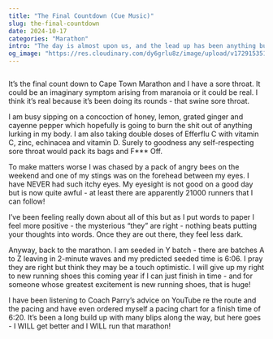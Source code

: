 ```yaml
---
title: "The Final Countdown (Cue Music)"
slug: the-final-countdown
date: 2024-10-17
categories: "Marathon"
intro: "The day is almost upon us, and the lead up has been anything but easy going. Angry bees and infuriating viruses have tried their best, but nothing will stop me from getting on thast starting line, and giving it my best."
og_image: "https://res.cloudinary.com/dy6grlu8z/image/upload/v1729153512/tlkbj4be0lizqw9bigv9.jpg"
---
```


<img src="https://res.cloudinary.com/dy6grlu8z/image/upload/v1729153512/fi1gp05yokbgnvx68g6h.jpg" alt="">

It’s the final count down to Cape Town Marathon and I have a sore throat. It could be an imaginary symptom arising from maranoia or it could be real. I think it’s real because it’s been doing its rounds - that swine sore throat.

I am busy sipping on a concoction of honey, lemon, grated ginger and cayenne pepper which hopefully is going to burn the shit out of anything lurking in my body. I am also taking double doses of Efferflu C with vitamin C, zinc, echinacea and vitamin D. Surely to goodness any self-respecting sore throat would pack its bags and F\*\*\* Off.

To make matters worse I was chased by a pack of angry bees on the weekend and one of my stings was on the forehead between my eyes. I have NEVER had such itchy eyes. My eyesight is not good on a good day but is now quite awful - at least there are apparently 21000 runners that I can follow!

I’ve been feeling really down about all of this but as I put words to paper I feel more positive - the mysterious “they” are right - nothing beats putting your thoughts into words. Once they are out there, they feel less dark.

Anyway, back to the marathon. I am seeded in Y batch - there are batches A to Z leaving in 2-minute waves and my predicted seeded time is 6:06. I pray they are right but think they may be a touch optimistic. I will give up my right to new running shoes this coming year if I can just finish in time - and for someone whose greatest excitement is new running shoes, that is huge!

I have been listening to Coach Parry’s advice on YouTube re the route and the pacing and have even ordered myself a pacing chart for a finish time of 6:20. It’s been a long build up with many blips along the way, but here goes - I WILL get better and I WILL run that marathon!
